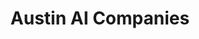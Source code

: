 ---
title: "Austin AI Companies"
excerpt: "List of AI companies in Austin."
type: collection
heat: 9342

query: item.locations contains 'Austin, Texas'

topics:
  - AI

images:
  - url: https://upload.wikimedia.org/wikipedia/commons/thumb/a/a5/Austin_Evening.jpg/1200px-Austin_Evening.jpg
    width: 1200
    height: 675
    title: Austin
---